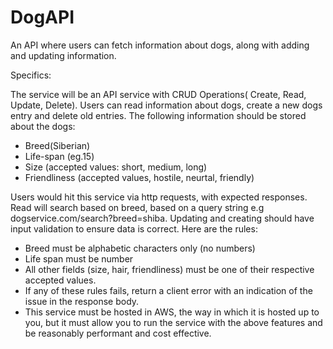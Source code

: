 # DogAPI
An API where users can fetch information about dogs, along with adding and updating information.

Specifics:

The service will be an API service with CRUD Operations( Create, Read, Update, Delete). Users can read information about dogs, create a new dogs entry and delete old entries. The following information should be stored about the dogs:
- Breed(Siberian)
- Life-span (eg.15)
- Size (accepted values: short, medium, long)
- Friendliness (accepted values, hostile, neurtal, friendly)

Users would hit this service via http requests, with expected responses. Read will search based on breed, based on a query string e.g dogservice.com/search?breed=shiba.
Updating and creating should have input validation to ensure data is correct. Here are the rules:
- Breed must be alphabetic characters only (no numbers)
- Life span must be number 
- All other fields (size, hair, friendliness) must be one of their respective accepted values.
- If any of these rules fails, return a client error with an indication of the issue in the response body.
- This service must be hosted in AWS, the way in which it is hosted up to you, but it must allow you to run the service with the above features and be reasonably performant and cost effective.
